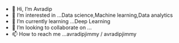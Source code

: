 - 👋 Hi, I’m Avradip
- 👀 I’m interested in ...Data science,Machine learning,Data analytics
- 🌱 I’m currently learning ...Deep Learning
- 💞️ I’m looking to collaborate on ...
- 📫 How to reach me ...avradipjimmy
/
avradipjimmy


<!---
avradipjimmy/avradipjimmy is a ✨ special ✨ repository because its `README.md` (this file) appears on your GitHub profile.
You can click the Preview link to take a look at your changes.
--->
